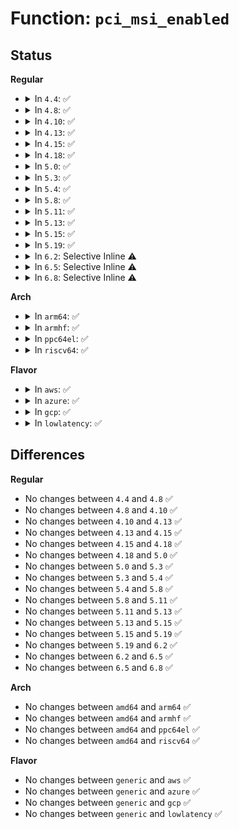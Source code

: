# Function: <code>pci_msi_enabled</code>

## Status
<b>Regular</b>
<ul>
<li>
<details>
<summary>In <code>4.4</code>: ✅</summary>

```c
int pci_msi_enabled();
```

**Collision:** Unique Global

**Inline:** No

**Transformation:** False

**Instances:**

```
In drivers/pci/msi.c (ffffffff814536c0)
Location: drivers/pci/msi.c:1023
Inline: False
Direct callers:
  - drivers/pci/quirks.c:nv_msi_ht_cap_quirk_leaf
  - drivers/pci/quirks.c:nv_msi_ht_cap_quirk_all
  - drivers/pci/pcie/aer/aerdrv.c:aer_service_init
  - drivers/acpi/pci_root.c:acpi_pci_root_add
```
**Symbols:**

```
ffffffff814536c0-ffffffff814536d1: pci_msi_enabled (STB_GLOBAL)
```
</details>
</li>
<li>
<details>
<summary>In <code>4.8</code>: ✅</summary>

```c
int pci_msi_enabled();
```

**Collision:** Unique Global

**Inline:** No

**Transformation:** False

**Instances:**

```
In drivers/pci/msi.c (ffffffff8149ff60)
Location: drivers/pci/msi.c:1036
Inline: False
Direct callers:
  - drivers/pci/quirks.c:nv_msi_ht_cap_quirk_leaf
  - drivers/pci/quirks.c:nv_msi_ht_cap_quirk_all
  - drivers/pci/pcie/aer/aerdrv.c:aer_service_init
  - drivers/acpi/pci_root.c:acpi_pci_root_add
```
**Symbols:**

```
ffffffff8149ff60-ffffffff8149ff71: pci_msi_enabled (STB_GLOBAL)
```
</details>
</li>
<li>
<details>
<summary>In <code>4.10</code>: ✅</summary>

```c
int pci_msi_enabled();
```

**Collision:** Unique Global

**Inline:** No

**Transformation:** False

**Instances:**

```
In drivers/pci/msi.c (ffffffff814c1ae0)
Location: drivers/pci/msi.c:1056
Inline: False
Direct callers:
  - drivers/pci/quirks.c:nv_msi_ht_cap_quirk_leaf
  - drivers/pci/quirks.c:nv_msi_ht_cap_quirk_all
  - drivers/pci/pcie/aer/aerdrv.c:aer_service_init
  - drivers/acpi/pci_root.c:acpi_pci_root_add
```
**Symbols:**

```
ffffffff814c1ae0-ffffffff814c1af1: pci_msi_enabled (STB_GLOBAL)
```
</details>
</li>
<li>
<details>
<summary>In <code>4.13</code>: ✅</summary>

```c
int pci_msi_enabled();
```

**Collision:** Unique Global

**Inline:** No

**Transformation:** False

**Instances:**

```
In drivers/pci/msi.c (ffffffff814cc0c0)
Location: drivers/pci/msi.c:1016
Inline: False
Direct callers:
  - drivers/pci/quirks.c:nv_msi_ht_cap_quirk_leaf
  - drivers/pci/quirks.c:nv_msi_ht_cap_quirk_all
  - drivers/pci/pcie/aer/aerdrv.c:aer_service_init
  - drivers/acpi/pci_root.c:acpi_pci_root_add
```
**Symbols:**

```
ffffffff814cc0c0-ffffffff814cc0d1: pci_msi_enabled (STB_GLOBAL)
```
</details>
</li>
<li>
<details>
<summary>In <code>4.15</code>: ✅</summary>

```c
int pci_msi_enabled();
```

**Collision:** Unique Global

**Inline:** No

**Transformation:** False

**Instances:**

```
In drivers/pci/msi.c (ffffffff8150c5e0)
Location: drivers/pci/msi.c:1016
Inline: False
Direct callers:
  - drivers/pci/quirks.c:nv_msi_ht_cap_quirk_leaf
  - drivers/pci/quirks.c:nv_msi_ht_cap_quirk_all
  - drivers/pci/pcie/aer/aerdrv.c:aer_service_init
  - drivers/acpi/pci_root.c:acpi_pci_root_add
```
**Symbols:**

```
ffffffff8150c5e0-ffffffff8150c5f1: pci_msi_enabled (STB_GLOBAL)
```
</details>
</li>
<li>
<details>
<summary>In <code>4.18</code>: ✅</summary>

```c
int pci_msi_enabled();
```

**Collision:** Unique Global

**Inline:** No

**Transformation:** False

**Instances:**

```
In drivers/pci/msi.c (ffffffff81541470)
Location: drivers/pci/msi.c:1016
Inline: False
Direct callers:
  - drivers/pci/quirks.c:nv_msi_ht_cap_quirk_leaf
  - drivers/pci/quirks.c:nv_msi_ht_cap_quirk_all
  - drivers/pci/pcie/aer.c:aer_service_init
  - drivers/acpi/pci_root.c:acpi_pci_root_add
```
**Symbols:**

```
ffffffff81541470-ffffffff81541481: pci_msi_enabled (STB_GLOBAL)
```
</details>
</li>
<li>
<details>
<summary>In <code>5.0</code>: ✅</summary>

```c
int pci_msi_enabled();
```

**Collision:** Unique Global

**Inline:** No

**Transformation:** False

**Instances:**

```
In drivers/pci/msi.c (ffffffff815587d0)
Location: drivers/pci/msi.c:1014
Inline: False
Direct callers:
  - drivers/pci/quirks.c:nv_msi_ht_cap_quirk_leaf
  - drivers/pci/quirks.c:nv_msi_ht_cap_quirk_all
  - drivers/pci/pcie/aer.c:pcie_aer_init
  - drivers/acpi/pci_root.c:acpi_pci_root_add
```
**Symbols:**

```
ffffffff815587d0-ffffffff815587e1: pci_msi_enabled (STB_GLOBAL)
```
</details>
</li>
<li>
<details>
<summary>In <code>5.3</code>: ✅</summary>

```c
int pci_msi_enabled();
```

**Collision:** Unique Global

**Inline:** No

**Transformation:** False

**Instances:**

```
In drivers/pci/msi.c (ffffffff81588860)
Location: drivers/pci/msi.c:1049
Inline: False
Direct callers:
  - drivers/pci/quirks.c:nv_msi_ht_cap_quirk_leaf
  - drivers/pci/quirks.c:nv_msi_ht_cap_quirk_all
  - drivers/pci/pcie/aer.c:pcie_aer_init
  - drivers/acpi/pci_root.c:negotiate_os_control
```
**Symbols:**

```
ffffffff81588860-ffffffff81588871: pci_msi_enabled (STB_GLOBAL)
```
</details>
</li>
<li>
<details>
<summary>In <code>5.4</code>: ✅</summary>

```c
int pci_msi_enabled();
```

**Collision:** Unique Global

**Inline:** No

**Transformation:** False

**Instances:**

```
In drivers/pci/msi.c (ffffffff815aa200)
Location: drivers/pci/msi.c:1050
Inline: False
Direct callers:
  - drivers/pci/quirks.c:nv_msi_ht_cap_quirk_leaf
  - drivers/pci/quirks.c:nv_msi_ht_cap_quirk_all
  - drivers/pci/pcie/aer.c:pcie_aer_init
  - drivers/acpi/pci_root.c:negotiate_os_control
```
**Symbols:**

```
ffffffff815aa200-ffffffff815aa211: pci_msi_enabled (STB_GLOBAL)
```
</details>
</li>
<li>
<details>
<summary>In <code>5.8</code>: ✅</summary>

```c
int pci_msi_enabled();
```

**Collision:** Unique Global

**Inline:** No

**Transformation:** False

**Instances:**

```
In drivers/pci/msi.c (ffffffff81653080)
Location: drivers/pci/msi.c:1050
Inline: False
Direct callers:
  - drivers/pci/pcie/aer.c:pci_aer_available
  - drivers/pci/quirks.c:nv_msi_ht_cap_quirk_leaf
  - drivers/pci/quirks.c:nv_msi_ht_cap_quirk_all
  - drivers/acpi/pci_root.c:negotiate_os_control
```
**Symbols:**

```
ffffffff81653080-ffffffff81653091: pci_msi_enabled (STB_GLOBAL)
```
</details>
</li>
<li>
<details>
<summary>In <code>5.11</code>: ✅</summary>

```c
int pci_msi_enabled();
```

**Collision:** Unique Global

**Inline:** No

**Transformation:** False

**Instances:**

```
In drivers/pci/msi.c (ffffffff8165cdb0)
Location: drivers/pci/msi.c:1074
Inline: False
Direct callers:
  - drivers/pci/pcie/aer.c:pci_aer_available
  - drivers/pci/quirks.c:nv_msi_ht_cap_quirk_leaf
  - drivers/pci/quirks.c:nv_msi_ht_cap_quirk_all
  - drivers/pci/controller/dwc/pcie-designware-host.c:dw_pcie_host_init
  - drivers/pci/controller/dwc/pcie-designware-host.c:dw_pcie_host_init
  - drivers/acpi/pci_root.c:negotiate_os_control
```
**Symbols:**

```
ffffffff8165cdb0-ffffffff8165cdc1: pci_msi_enabled (STB_GLOBAL)
```
</details>
</li>
<li>
<details>
<summary>In <code>5.13</code>: ✅</summary>

```c
int pci_msi_enabled();
```

**Collision:** Unique Global

**Inline:** No

**Transformation:** False

**Instances:**

```
In drivers/pci/msi.c (ffffffff8163f350)
Location: drivers/pci/msi.c:1080
Inline: False
Direct callers:
  - drivers/pci/pcie/aer.c:pci_aer_available
  - drivers/pci/quirks.c:nv_msi_ht_cap_quirk_leaf
  - drivers/pci/quirks.c:nv_msi_ht_cap_quirk_all
  - drivers/pci/controller/dwc/pcie-designware-host.c:dw_pcie_setup_rc
  - drivers/pci/controller/dwc/pcie-designware-host.c:dw_pcie_host_init
```
**Symbols:**

```
ffffffff8163f350-ffffffff8163f361: pci_msi_enabled (STB_GLOBAL)
```
</details>
</li>
<li>
<details>
<summary>In <code>5.15</code>: ✅</summary>

```c
int pci_msi_enabled();
```

**Collision:** Unique Global

**Inline:** No

**Transformation:** False

**Instances:**

```
In drivers/pci/msi.c (ffffffff816b00f0)
Location: drivers/pci/msi.c:988
Inline: False
Direct callers:
  - drivers/pci/pcie/aer.c:pci_aer_available
  - drivers/pci/quirks.c:nv_msi_ht_cap_quirk_leaf
  - drivers/pci/quirks.c:nv_msi_ht_cap_quirk_all
  - drivers/pci/controller/dwc/pcie-designware-host.c:dw_pcie_setup_rc
  - drivers/pci/controller/dwc/pcie-designware-host.c:dw_pcie_host_init
```
**Symbols:**

```
ffffffff816b00f0-ffffffff816b0101: pci_msi_enabled (STB_GLOBAL)
```
</details>
</li>
<li>
<details>
<summary>In <code>5.19</code>: ✅</summary>

```c
int pci_msi_enabled();
```

**Collision:** Unique Global

**Inline:** No

**Transformation:** False

**Instances:**

```
In drivers/pci/msi/msi.c (ffffffff817d37c0)
Location: drivers/pci/msi/msi.c:1137
Inline: False
Direct callers:
  - drivers/pci/pcie/aer.c:pci_aer_available
  - drivers/pci/quirks.c:nv_msi_ht_cap_quirk_leaf
  - drivers/pci/quirks.c:nv_msi_ht_cap_quirk_all
  - drivers/pci/controller/dwc/pcie-designware-host.c:dw_pcie_setup_rc
  - drivers/pci/controller/dwc/pcie-designware-host.c:dw_pcie_host_init
```
**Symbols:**

```
ffffffff817d37c0-ffffffff817d37d5: pci_msi_enabled (STB_GLOBAL)
```
</details>
</li>
<li>
<details>
<summary>In <code>6.2</code>: Selective Inline ⚠️</summary>

```c
int pci_msi_enabled();
```

**Collision:** Unique Global

**Inline:** Selective

**Transformation:** False

**Instances:**

```
In drivers/pci/msi/api.c (ffffffff818f4854)
Location: drivers/pci/msi/api.c:454
Inline: True
Inline callers:
  - drivers/pci/msi/api.c:pci_free_irq_vectors
Direct callers:
  - drivers/pci/pcie/aer.c:pcie_aer_init
  - drivers/pci/pcie/aer.c:pci_aer_init
  - drivers/pci/quirks.c:nv_msi_ht_cap_quirk_leaf
  - drivers/pci/quirks.c:nv_msi_ht_cap_quirk_all
  - drivers/pci/controller/dwc/pcie-designware-host.c:dw_pcie_setup_rc
  - drivers/pci/controller/dwc/pcie-designware-host.c:dw_pcie_host_init
```
**Symbols:**

```
ffffffff818f40b0-ffffffff818f40c5: pci_msi_enabled (STB_GLOBAL)
```
</details>
</li>
<li>
<details>
<summary>In <code>6.5</code>: Selective Inline ⚠️</summary>

```c
int pci_msi_enabled();
```

**Collision:** Unique Global

**Inline:** Selective

**Transformation:** False

**Instances:**

```
In drivers/pci/msi/api.c (ffffffff81937c84)
Location: drivers/pci/msi/api.c:454
Inline: True
Inline callers:
  - drivers/pci/msi/api.c:pci_free_irq_vectors
Direct callers:
  - drivers/pci/pcie/aer.c:pcie_aer_init
  - drivers/pci/pcie/aer.c:pci_aer_init
  - drivers/pci/quirks.c:nv_msi_ht_cap_quirk_leaf
  - drivers/pci/quirks.c:nv_msi_ht_cap_quirk_all
  - drivers/pci/controller/dwc/pcie-designware-host.c:dw_pcie_setup_rc
  - drivers/pci/controller/dwc/pcie-designware-host.c:dw_pcie_host_init
```
**Symbols:**

```
ffffffff819374e0-ffffffff819374f5: pci_msi_enabled (STB_GLOBAL)
```
</details>
</li>
<li>
<details>
<summary>In <code>6.8</code>: Selective Inline ⚠️</summary>

```c
int pci_msi_enabled();
```

**Collision:** Unique Global

**Inline:** Selective

**Transformation:** False

**Instances:**

```
In drivers/pci/msi/api.c (ffffffff81980ae4)
Location: drivers/pci/msi/api.c:454
Inline: True
Inline callers:
  - drivers/pci/msi/api.c:pci_free_irq_vectors
Direct callers:
  - drivers/pci/pcie/aer.c:pcie_aer_init
  - drivers/pci/pcie/aer.c:pci_aer_init
  - drivers/pci/quirks.c:nv_msi_ht_cap_quirk_leaf
  - drivers/pci/quirks.c:nv_msi_ht_cap_quirk_all
  - drivers/pci/controller/dwc/pcie-designware-host.c:dw_pcie_setup_rc
  - drivers/pci/controller/dwc/pcie-designware-host.c:dw_pcie_host_init
```
**Symbols:**

```
ffffffff81980340-ffffffff81980355: pci_msi_enabled (STB_GLOBAL)
```
</details>
</li>
</ul>
<b>Arch</b>
<ul>
<li>
<details>
<summary>In <code>arm64</code>: ✅</summary>

```c
int pci_msi_enabled();
```

**Collision:** Unique Global

**Inline:** No

**Transformation:** False

**Instances:**

```
In drivers/pci/msi.c (ffff8000107135a0)
Location: drivers/pci/msi.c:1050
Inline: False
Direct callers:
  - drivers/pci/quirks.c:nv_msi_ht_cap_quirk_leaf
  - drivers/pci/quirks.c:nv_msi_ht_cap_quirk_all
  - drivers/pci/pcie/aer.c:pcie_aer_init
  - drivers/pci/controller/dwc/pcie-designware-host.c:dw_pcie_host_init
  - drivers/pci/controller/dwc/pcie-designware-host.c:dw_pcie_host_init
  - drivers/pci/controller/dwc/pcie-designware-host.c:dw_pcie_host_init
  - drivers/pci/controller/dwc/pci-imx6.c:imx6_pcie_probe
  - drivers/acpi/pci_root.c:acpi_pci_root_add
```
**Symbols:**

```
ffff8000107135a0-ffff8000107135c0: pci_msi_enabled (STB_GLOBAL)
```
</details>
</li>
<li>
<details>
<summary>In <code>armhf</code>: ✅</summary>

```c
int pci_msi_enabled();
```

**Collision:** Unique Global

**Inline:** No

**Transformation:** False

**Instances:**

```
In drivers/pci/msi.c (c089e1a8)
Location: drivers/pci/msi.c:1050
Inline: False
Direct callers:
  - drivers/pci/quirks.c:nv_msi_ht_cap_quirk_leaf
  - drivers/pci/quirks.c:nv_msi_ht_cap_quirk_all
  - drivers/pci/pcie/aer.c:pcie_aer_init
  - drivers/pci/controller/dwc/pcie-designware-host.c:dw_pcie_host_init
  - drivers/pci/controller/dwc/pcie-designware-host.c:dw_pcie_host_init
  - drivers/pci/controller/dwc/pci-imx6.c:imx6_pcie_probe
```
**Symbols:**

```
c089e1a8-c089e1cc: pci_msi_enabled (STB_GLOBAL)
```
</details>
</li>
<li>
<details>
<summary>In <code>ppc64el</code>: ✅</summary>

```c
int pci_msi_enabled();
```

**Collision:** Unique Global

**Inline:** No

**Transformation:** False

**Instances:**

```
In drivers/pci/msi.c (c000000000882fc0)
Location: drivers/pci/msi.c:1050
Inline: False
Direct callers:
  - drivers/pci/quirks.c:nv_msi_ht_cap_quirk_leaf
  - drivers/pci/quirks.c:nv_msi_ht_cap_quirk_all
```
**Symbols:**

```
c000000000882fc0-c000000000882fdc: pci_msi_enabled (STB_GLOBAL)
```
</details>
</li>
<li>
<details>
<summary>In <code>riscv64</code>: ✅</summary>

```c
int pci_msi_enabled();
```

**Collision:** Unique Global

**Inline:** No

**Transformation:** False

**Instances:**

```
In drivers/pci/msi.c (ffffffe0004dd388)
Location: drivers/pci/msi.c:1050
Inline: False
Direct callers:
  - drivers/pci/quirks.c:nv_msi_ht_cap_quirk_leaf
  - drivers/pci/quirks.c:nv_msi_ht_cap_quirk_all
  - drivers/pci/pcie/aer.c:pcie_aer_init
  - drivers/pci/controller/dwc/pcie-designware-host.c:dw_pcie_host_init
  - drivers/pci/controller/dwc/pcie-designware-host.c:dw_pcie_host_init
  - drivers/pci/controller/dwc/pcie-designware-host.c:dw_pcie_host_init
```
**Symbols:**

```
ffffffe0004dd388-ffffffe0004dd3aa: pci_msi_enabled (STB_GLOBAL)
```
</details>
</li>
</ul>
<b>Flavor</b>
<ul>
<li>
<details>
<summary>In <code>aws</code>: ✅</summary>

```c
int pci_msi_enabled();
```

**Collision:** Unique Global

**Inline:** No

**Transformation:** False

**Instances:**

```
In drivers/pci/msi.c (ffffffff8159d9d0)
Location: drivers/pci/msi.c:1050
Inline: False
Direct callers:
  - drivers/pci/quirks.c:nv_msi_ht_cap_quirk_leaf
  - drivers/pci/quirks.c:nv_msi_ht_cap_quirk_all
  - drivers/pci/pcie/aer.c:pcie_aer_init
  - drivers/acpi/pci_root.c:negotiate_os_control
```
**Symbols:**

```
ffffffff8159d9d0-ffffffff8159d9e1: pci_msi_enabled (STB_GLOBAL)
```
</details>
</li>
<li>
<details>
<summary>In <code>azure</code>: ✅</summary>

```c
int pci_msi_enabled();
```

**Collision:** Unique Global

**Inline:** No

**Transformation:** False

**Instances:**

```
In drivers/pci/msi.c (ffffffff8158cb60)
Location: drivers/pci/msi.c:1050
Inline: False
Direct callers:
  - drivers/pci/quirks.c:nv_msi_ht_cap_quirk_leaf
  - drivers/pci/quirks.c:nv_msi_ht_cap_quirk_all
  - drivers/pci/pcie/aer.c:pcie_aer_init
  - drivers/acpi/pci_root.c:negotiate_os_control
```
**Symbols:**

```
ffffffff8158cb60-ffffffff8158cb71: pci_msi_enabled (STB_GLOBAL)
```
</details>
</li>
<li>
<details>
<summary>In <code>gcp</code>: ✅</summary>

```c
int pci_msi_enabled();
```

**Collision:** Unique Global

**Inline:** No

**Transformation:** False

**Instances:**

```
In drivers/pci/msi.c (ffffffff8159df50)
Location: drivers/pci/msi.c:1050
Inline: False
Direct callers:
  - drivers/pci/quirks.c:nv_msi_ht_cap_quirk_leaf
  - drivers/pci/quirks.c:nv_msi_ht_cap_quirk_all
  - drivers/pci/pcie/aer.c:pcie_aer_init
  - drivers/acpi/pci_root.c:negotiate_os_control
```
**Symbols:**

```
ffffffff8159df50-ffffffff8159df61: pci_msi_enabled (STB_GLOBAL)
```
</details>
</li>
<li>
<details>
<summary>In <code>lowlatency</code>: ✅</summary>

```c
int pci_msi_enabled();
```

**Collision:** Unique Global

**Inline:** No

**Transformation:** False

**Instances:**

```
In drivers/pci/msi.c (ffffffff815b8380)
Location: drivers/pci/msi.c:1050
Inline: False
Direct callers:
  - drivers/pci/quirks.c:nv_msi_ht_cap_quirk_leaf
  - drivers/pci/quirks.c:nv_msi_ht_cap_quirk_all
  - drivers/pci/pcie/aer.c:pcie_aer_init
  - drivers/acpi/pci_root.c:negotiate_os_control
```
**Symbols:**

```
ffffffff815b8380-ffffffff815b8391: pci_msi_enabled (STB_GLOBAL)
```
</details>
</li>
</ul>

## Differences
<b>Regular</b>
<ul>
<li>
No changes between <code>4.4</code> and <code>4.8</code> ✅
</li>
<li>
No changes between <code>4.8</code> and <code>4.10</code> ✅
</li>
<li>
No changes between <code>4.10</code> and <code>4.13</code> ✅
</li>
<li>
No changes between <code>4.13</code> and <code>4.15</code> ✅
</li>
<li>
No changes between <code>4.15</code> and <code>4.18</code> ✅
</li>
<li>
No changes between <code>4.18</code> and <code>5.0</code> ✅
</li>
<li>
No changes between <code>5.0</code> and <code>5.3</code> ✅
</li>
<li>
No changes between <code>5.3</code> and <code>5.4</code> ✅
</li>
<li>
No changes between <code>5.4</code> and <code>5.8</code> ✅
</li>
<li>
No changes between <code>5.8</code> and <code>5.11</code> ✅
</li>
<li>
No changes between <code>5.11</code> and <code>5.13</code> ✅
</li>
<li>
No changes between <code>5.13</code> and <code>5.15</code> ✅
</li>
<li>
No changes between <code>5.15</code> and <code>5.19</code> ✅
</li>
<li>
No changes between <code>5.19</code> and <code>6.2</code> ✅
</li>
<li>
No changes between <code>6.2</code> and <code>6.5</code> ✅
</li>
<li>
No changes between <code>6.5</code> and <code>6.8</code> ✅
</li>
</ul>
<b>Arch</b>
<ul>
<li>
No changes between <code>amd64</code> and <code>arm64</code> ✅
</li>
<li>
No changes between <code>amd64</code> and <code>armhf</code> ✅
</li>
<li>
No changes between <code>amd64</code> and <code>ppc64el</code> ✅
</li>
<li>
No changes between <code>amd64</code> and <code>riscv64</code> ✅
</li>
</ul>
<b>Flavor</b>
<ul>
<li>
No changes between <code>generic</code> and <code>aws</code> ✅
</li>
<li>
No changes between <code>generic</code> and <code>azure</code> ✅
</li>
<li>
No changes between <code>generic</code> and <code>gcp</code> ✅
</li>
<li>
No changes between <code>generic</code> and <code>lowlatency</code> ✅
</li>
</ul>
